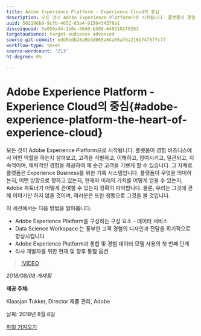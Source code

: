 ```yaml
---
title: Adobe Experience Platform - Experience Cloud의 중심
description: 모든 것이 Adobe Experience Platform으로 시작됩니다. 플랫폼이 경험 비즈니스에서 어떤 역할을 하는지 살펴보고, 고객을 식별하고, 이해하고, 참여시키고, 일관되고, 지속적이며, 매력적인 경험을 제공하여 매 순간 고객을 기쁘게 할 수 있습니다.
uuid: 502196b9-9cfb-4652-83a4-9156434370a1
discoiquuid: 6e050ad4-1b0c-46d0-b588-6402102f0263
targetaudience: target-audience advanced
source-git-commit: edd0bdb28a9b3d065a64a95af6a216b747577c77
workflow-type: tm+mt
source-wordcount: '213'
ht-degree: 0%

---
```


# Adobe Experience Platform - Experience Cloud의 중심{#adobe-experience-platform-the-heart-of-experience-cloud}

모든 것이 Adobe Experience Platform으로 시작됩니다. 플랫폼이 경험 비즈니스에서 어떤 역할을 하는지 살펴보고, 고객을 식별하고, 이해하고, 참여시키고, 일관되고, 지속적이며, 매력적인 경험을 제공하여 매 순간 고객을 기쁘게 할 수 있습니다. 그 자체로 플랫폼은 Experience Business를 위한 기록 시스템입니다.  플랫폼이 무엇을 의미하는지, 어떤 방향으로 향하고 있는지, 현재와 미래의 가치를 어떻게 얻을 수 있는지, Adobe 파트너가 어떻게 관여할 수 있는지 정확히 파악합니다. 물론, 우리는 그것에 관해 이야기만 하지 않을 것이며, 여러분은 또한 행동으로 그것을 볼 것입니다.

이 세션에서는 다음 방법을 알아봅니다.

* Adobe Experience Platform을 구성하는 구성 요소 - 데이터 서비스
* Data Science Workspace 는 풍부한 고객 경험의 디자인과 전달을 획기적으로 향상시킵니다
* Adobe Experience Platform과 통합 및 경험 데이터 모델 사용의 첫 번째 단계
* 타사 개발자를 위한 현재 및 향후 통합 옵션

>[!VIDEO](https://video.tv.adobe.com/v/23270/?quality=9)

*2018/08/08 게재됨*

**제공 주체:**

Klaasjan Tukker, Director 제품 관리, Adobe

날짜: 2018년 8월 8일

[파일 가져오기](assets/20180808-gems-adobe+cloud+platform-experience+system+of+record-1.pdf)

<!--
[Get back to the Overview](https://helpx.adobe.com/experience-manager/kt/eseminars/gems/aem-index.html)
-->
